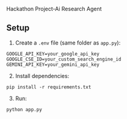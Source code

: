Hackathon Project-Ai Research Agent


## Setup

1. Create a `.env` file (same folder as `app.py`):

```
GOOGLE_API_KEY=your_google_api_key
GOOGLE_CSE_ID=your_custom_search_engine_id
GEMINI_API_KEY=your_gemini_api_key
```

2. Install dependencies:

```
pip install -r requirements.txt
```

3. Run:

```
python app.py
```
